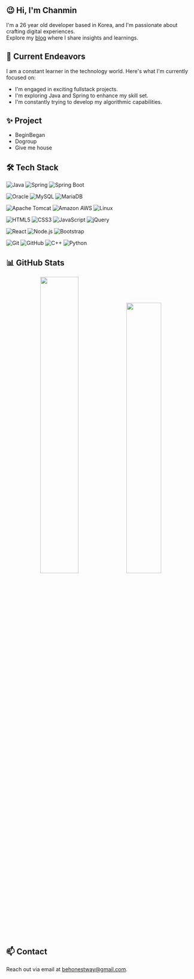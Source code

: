 ## 😉 Hi, I'm Chanmin 
I'm a 26 year old developer based in Korea, and I'm passionate about crafting digital experiences.  
Explore my [blog](https://velog.io/@chanmin) where I share insights and learnings.  

## 🔭 Current Endeavors 
I am a constant learner in the technology world. Here's what I'm currently focused on:
- I'm engaged in exciting fullstack projects.
- I'm exploring Java and Spring to enhance my skill set.
- I'm constantly trying to develop my algorithmic capabilities.

## ✨ Project
- BeginBegan
- Dogroup
- Give me house

## 🛠️ Tech Stack
  ![Java](https://img.shields.io/badge/Java-007396?style=flat-square&logo=JAVA&logoColor=white)
  ![Spring](https://img.shields.io/badge/Spring-6DB33F?style=flat-square&logo=spring&logoColor=white)
  ![Spring Boot](https://img.shields.io/badge/SpringBoot-6DB33F?style=flat-square&logo=spring-boot&logoColor=white)
    
  ![Oracle](https://img.shields.io/badge/Oracle-F80000?style=flat-square&logo=oracle&logoColor=white)
  ![MySQL](https://img.shields.io/badge/MySQL-4479A1?style=flat-square&logo=mysql&logoColor=white)
  ![MariaDB](https://img.shields.io/badge/MariaDB-003545?style=flat-square&logo=mariadb&logoColor=white)
    
  ![Apache Tomcat](https://img.shields.io/badge/ApacheTomcat-F8DC75?style=flat-square&logo=apache-tomcat&logoColor=white)
  ![Amazon AWS](https://img.shields.io/badge/AmazonAWS-232F3E?style=flat-square&logo=amazon-aws&logoColor=white)
  ![Linux](https://img.shields.io/badge/Linux-FCC624?style=flat-square&logo=linux&logoColor=black)
    
  ![HTML5](https://img.shields.io/badge/HTML5-E34F26?style=flat-square&logo=html5&logoColor=white)
  ![CSS3](https://img.shields.io/badge/CSS3-1572B6?style=flat-square&logo=css3&logoColor=white)
  ![JavaScript](https://img.shields.io/badge/JavaScript-F7DF1E?style=flat-square&logo=javascript&logoColor=black)
  ![jQuery](https://img.shields.io/badge/jQuery-0769AD?style=flat-square&logo=jquery&logoColor=white)
    
  ![React](https://img.shields.io/badge/React-61DAFB?style=flat-square&logo=react&logoColor=black)
  ![Node.js](https://img.shields.io/badge/Node.js-339933?style=flat-square&logo=node.js&logoColor=white)
  ![Bootstrap](https://img.shields.io/badge/Bootstrap-7952B3?style=flat-square&logo=bootstrap&logoColor=white)
    
  ![Git](https://img.shields.io/badge/Git-F05032?style=flat-square&logo=git&logoColor=white)
  ![GitHub](https://img.shields.io/badge/GitHub-181717?style=flat-square&logo=github&logoColor=white)
  ![C++](https://img.shields.io/badge/C++-00599C?style=flat-square&logo=c%2B%2B&logoColor=white)
  ![Python](https://img.shields.io/badge/Python-3776AB?style=flat-square&logo=python&logoColor=white)

## 📊 GitHub Stats
<p align="center">
  <img src="https://github-readme-stats-sand-six-91.vercel.app/api/top-langs/?username=sungchanmin&layout=compact&theme=algolia&hide_border=false" width="45%" />
  <img src="https://github-readme-stats.vercel.app/api?username=sungchanmin&show_icons=true&theme=algolia&hide_border=false" width="43%"/>
</p>

## 📫 Contact
Reach out via email at [behonestway@gmail.com](behonestway@gmail.com). 
